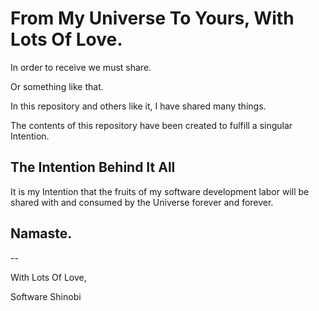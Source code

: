# From My Universe To Yours, With Lots Of Love.

In order to receive we must share.

Or something like that.

In this repository and others like it, I have shared many things.

The contents of this repository have been created to fulfill a singular Intention.

## The Intention Behind It All

It is my Intention that the fruits of my software development labor will be shared with and consumed by the Universe forever and forever.

## Namaste.

--

With Lots Of Love,

Software Shinobi